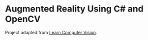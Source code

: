 # Augmented Reality Using C# and OpenCV

Project adapted from [Learn Computer Vision](http://www.learncomputervision.com/articles/programming/augmented-reality-using-c-and-opencv/).